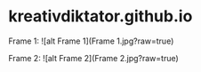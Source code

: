 # kreativdiktator.github.io

Frame 1:
![alt Frame 1](Frame 1.jpg?raw=true)

Frame 2:
![alt Frame 2](Frame 2.jpg?raw=true)
